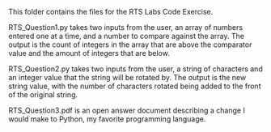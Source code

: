 This folder contains the files for the RTS Labs Code Exercise.

RTS_Question1.py takes two inputs from the user, an array of numbers entered one at a time, and a number to compare against the array. 
The output is the count of integers in the array that are above the comparator value and the amount of integers that are below.

RTS_Question2.py takes two inputs from the user, a string of characters and an integer value that the string will be rotated by. 
The output is the new string value, with the number of characters rotated being added to the front of the original string.

RTS_Question3.pdf is an open answer document describing a change I would make to Python, my favorite programming language.
